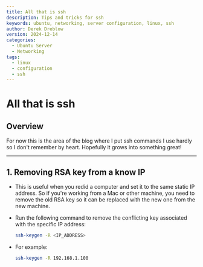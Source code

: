 ```yaml
---
title: All that is ssh
description: Tips and tricks for ssh
keywords: ubuntu, networking, server configuration, linux, ssh
author: Derek Dreblow
version: 2024-12-14
categories:
  - Ubuntu Server
  - Networking
tags:
  - linux
  - configuration
  - ssh
---
```


# All that is ssh

## Overview
For now this is the area of the blog where I put ssh commands I use hardly so I don't remember by heart. Hopefully it grows into something great!

---
## 1. Removing RSA key from a know IP
- This is useful when you redid a computer and set it to the same static IP address. So if you're working from a Mac or other machine, you need to
  remove the old RSA key so it can be replaced with the new one from the new machine.

- Run the following command to remove the conflicting key associated with the specific IP address:
  ```bash
  ssh-keygen -R <IP_ADDRESS>
  ```
- For example:
  ```bash
  ssh-keygen -R 192.168.1.100
  ```